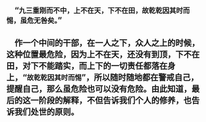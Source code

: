 &emsp;“``九三重刚而不中，上不在天，下不在田，故乾乾因其时而惕，虽危无咎矣。``”
---
&emsp;作一个中间的干部，在一人之下，众人之上的时候，这种位置最危险，因为上不在天，还没有到顶，下不在田，对下不能踏实，而上下的一切责任都落在身上，“``故乾乾因其时而惕``”，所以随时随地都在警戒自己，提醒自己，那么虽危险也可以没有危险。由此知道，最后的这一阶段的解释，不但告诉我们个人的修养，也告诉我们处世的原则。
---
